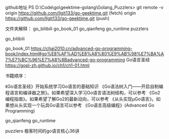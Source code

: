 


github地址
PS D:\Code\go\geektime-golang\Golang_Puzzlers> git remote -v 
origin  https://github.com/llgit133/go-geektime.git (fetch)
origin  https://github.com/llgit133/go-geektime.git (push)

文件夹解释：
go_bilibili
go_book_01
go_qianfeng
go_runtime
puzzlers






go_bilibili


go_book_01
https://chai2010.cn/advanced-go-programming-book/index.html#go%E8%AF%AD%E8%A8%80%E9%AB%98%E7%BA%A7%E7%BC%96%E7%A8%8Badvanced-go-programming
Go语言圣经 https://gopl-zh.github.io/ch1/ch1-01.html


书籍顺序：

《Go语言圣经》开始系统学习Go语言的基础知识
《Go语法树入门——开启自制编程语言和编译器之旅》。如果希望深入学习Go语言语法树结构，可以参考
《Go2编程指南》。如果希望了解Go2的最新动向，可以参考
《从头实现µGo语言》。如果想从头实现一个玩具Go语言可以参考
《Go语言高级编程》(Advanced Go Programming)





go_qianfeng
go_runtime

puzzlers
极客时间的go语言核心36讲